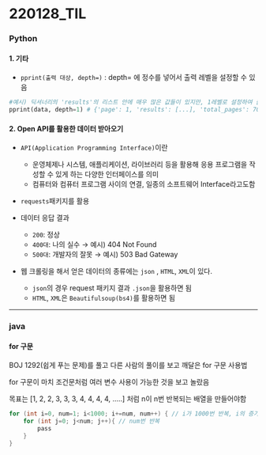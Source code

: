 # 220128_TIL

### Python

#### 1. 기타

- `pprint(출력 대상, depth=)` : depth= 에 정수를 넣어서 출력 레벨을 설정할 수 있음

```python
#예시) 딕셔너리의 'results'의 리스트 안에 매우 많은 값들이 있지만, 1레벨로 설정하여 출력함
pprint(data, depth=1) # {'page': 1, 'results': [...], 'total_pages': 702, 'total_results': 14025}
```



#### 2. Open API를 활용한 데이터 받아오기

- `API(Application Programming Interface)`이란 
  - 운영체제나 시스템, 애플리케이션, 라이브러리 등을 활용해 응용 프로그램을 작성할 수 있게 하는 다양한 인터페이스를 의미
  - 컴퓨터와 컴퓨터 프로그램 사이의 연결, 일종의 소프트웨어 Interface라고도함

- `requests`패키지를 활용

- 데이터 응답 결과
  - `200`: 정상
  - `400대`: 나의 실수 → 예시) 404 Not Found
  - `500대`: 개발자의 잘못 → 예시) 503 Bad Gateway

- 웹 크롤링을 해서 얻은 데이터의 종류에는 `json` , `HTML`, `XML`이 있다.
  - `json`의 경우 request 패키지 결과 `.json`을 활용하면 됨
  - `HTML`, `XML`은 `Beautifulsoup(bs4)`를 활용하면 됨



---------

### java

#### for 구문

BOJ 1292(쉽게 푸는 문제)를 풀고 다른 사람의 풀이를 보고 깨달은 for 구문 사용법

for 구문이 마치 조건문처럼 여러 변수 사용이 가능한 것을 보고 놀랐음

목표는 [1, 2, 2, 3, 3, 3, 4, 4, 4, 4, .....] 처럼 n이 n번 반복되는 배열을 만들어야함

```java
for (int i=0, num=1; i<1000; i+=num, num++) { // i가 1000번 반복, i의 증가량은 num
    for (int j=0; j<num; j++){ // num번 반복
     	pass
    }
}
```

